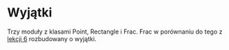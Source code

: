 # Wyjątki

Trzy moduły z klasami Point, Rectangle i Frac.
Frac w porównaniu do tego z [lekcji 6](https://github.com/wolepp/jezyk-python-fais/blob/master/lekcja_06/fracs.py) rozbudowany o wyjątki.
